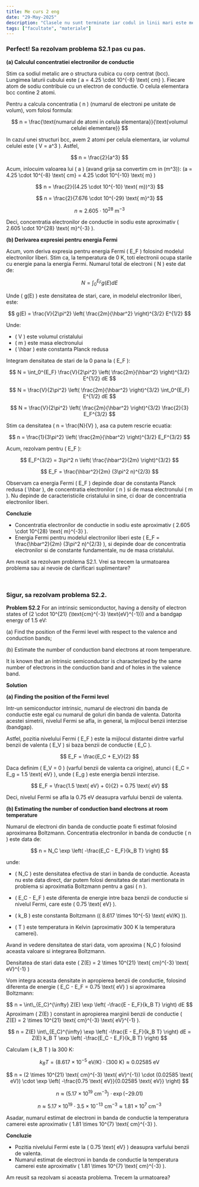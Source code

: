 ```yaml
---
title: Me curs 2 eng
date: "29-May-2025"
description: "Clasele nu sunt terminate iar codul in linii mari este menit sa fie utilizat ca un model pentru o implementare proprie"
tags: ["facultate", "materiale"]
---
```


### Perfect! Sa rezolvam problema S2.1 pas cu pas.

**(a) Calculul concentratiei electronilor de conductie**

Stim ca sodiul metalic are o structura cubica cu corp centrat (bcc). Lungimea laturii cubului este \( a = 4.25 \cdot 10^{-8} \text{ cm} \). Fiecare atom de sodiu contribuie cu un electron de conductie. O celula elementara bcc contine 2 atomi.

Pentru a calcula concentratia \( n \) (numarul de electroni pe unitate de volum), vom folosi formula:

$$ n = \frac{\text{numarul de atomi in celula elementara}}{\text{volumul celulei elementare}} $$

In cazul unei structuri bcc, avem 2 atomi per celula elementara, iar volumul celulei este \( V = a^3 \). Astfel,

$$ n = \frac{2}{a^3} $$

Acum, inlocuim valoarea lui \( a \) (avand grija sa convertim cm in \(m^3\)):
\(a = 4.25 \cdot 10^{-8} \text{ cm} = 4.25 \cdot 10^{-10} \text{ m} \)

$$ n = \frac{2}{(4.25 \cdot 10^{-10} \text{ m})^3} $$

$$ n = \frac{2}{7.676 \cdot 10^{-29} \text{ m}^3} $$

$$ n \approx 2.605 \cdot 10^{28} \text{ m}^{-3} $$

Deci, concentratia electronilor de conductie in sodiu este aproximativ \( 2.605 \cdot 10^{28} \text{ m}^{-3} \).

**(b) Derivarea expresiei pentru energia Fermi**

Acum, vom deriva expresia pentru energia Fermi \( E_F \) folosind modelul electronilor liberi. Stim ca, la temperatura de 0 K, toti electronii ocupa starile cu energie pana la energia Fermi. Numarul total de electroni \( N \) este dat de:

$$ N = \int_0^{E_F} g(E) dE $$

Unde \( g(E) \) este densitatea de stari, care, in modelul electronilor liberi, este:

$$ g(E) = \frac{V}{2\pi^2} \left( \frac{2m}{\hbar^2} \right)^{3/2} E^{1/2} $$

Unde:

- \( V \) este volumul cristalului
- \( m \) este masa electronului
- \( \hbar \) este constanta Planck redusa

Integram densitatea de stari de la 0 pana la \( E_F \):

$$ N = \int_0^{E_F} \frac{V}{2\pi^2} \left( \frac{2m}{\hbar^2} \right)^{3/2} E^{1/2} dE $$

$$ N = \frac{V}{2\pi^2} \left( \frac{2m}{\hbar^2} \right)^{3/2} \int_0^{E_F} E^{1/2} dE $$

$$ N = \frac{V}{2\pi^2} \left( \frac{2m}{\hbar^2} \right)^{3/2} \frac{2}{3} E_F^{3/2} $$

Stim ca densitatea \( n = \frac{N}{V} \), asa ca putem rescrie ecuatia:

$$ n = \frac{1}{3\pi^2} \left( \frac{2m}{\hbar^2} \right)^{3/2} E_F^{3/2} $$

Acum, rezolvam pentru \( E_F \):

$$ E_F^{3/2} = 3\pi^2 n \left( \frac{\hbar^2}{2m} \right)^{3/2} $$

$$ E_F = \frac{\hbar^2}{2m} (3\pi^2 n)^{2/3} $$

Observam ca energia Fermi \( E_F \) depinde doar de constanta Planck redusa \( \hbar \), de concentratia electronilor \( n \) si de masa electronului \( m \). Nu depinde de caracteristicile cristalului in sine, ci doar de concentratia electronilor liberi.

**Concluzie**

- Concentratia electronilor de conductie in sodiu este aproximativ \( 2.605 \cdot 10^{28} \text{ m}^{-3} \).
- Energia Fermi pentru modelul electronilor liberi este \( E_F = \frac{\hbar^2}{2m} (3\pi^2 n)^{2/3} \), si depinde doar de concentratia electronilor si de constante fundamentale, nu de masa cristalului.

Am reusit sa rezolvam problema S2.1. Vrei sa trecem la urmatoarea problema sau ai nevoie de clarificari suplimentare?

</br>

### Sigur, sa rezolvam problema S2.2.

**Problem S2.2** For an intrinsic semiconductor, having a density of electron states of \(2 \cdot 10^{21} (\text{cm}^{-3} \text{eV}^{-1})\) and a bandgap energy of 1.5 eV:

(a) Find the position of the Fermi level with respect to the valence and conduction bands;

(b) Estimate the number of conduction band electrons at room temperature.

It is known that an intrinsic semiconductor is characterized by the same number of electrons in the conduction band and of holes in the valence band.

**Solution**

**(a) Finding the position of the Fermi level**

Intr-un semiconductor intrinsic, numarul de electroni din banda de conductie este egal cu numarul de goluri din banda de valenta. Datorita acestei simetrii, nivelul Fermi se afla, in general, la mijlocul benzii interzise (bandgap).

Astfel, pozitia nivelului Fermi \( E_F \) este la mijlocul distantei dintre varful benzii de valenta \( E_V \) si baza benzii de conductie \( E_C \).

$$ E_F = \frac{E_C + E_V}{2} $$

Daca definim \( E_V = 0 \) (varful benzii de valenta ca origine), atunci \( E_C = E_g = 1.5 \text{ eV} \), unde \( E_g \) este energia benzii interzise.

$$ E_F = \frac{1.5 \text{ eV} + 0}{2} = 0.75 \text{ eV} $$

Deci, nivelul Fermi se afla la 0.75 eV deasupra varfului benzii de valenta.

**(b) Estimating the number of conduction band electrons at room temperature**

Numarul de electroni din banda de conductie poate fi estimat folosind aproximarea Boltzmann. Concentratia electronilor in banda de conductie \( n \) este data de:

$$ n = N_C \exp \left( -\frac{E_C - E_F}{k_B T} \right) $$

unde:

- \( N_C \) este densitatea efectiva de stari in banda de conductie. Aceasta nu este data direct, dar putem folosi densitatea de stari mentionata in problema si aproximatia Boltzmann pentru a gasi \( n \).

- \( E_C - E_F \) este diferenta de energie intre baza benzii de conductie si nivelul Fermi, care este \( 0.75 \text{ eV} \).

- \( k_B \) este constanta Boltzmann (\( 8.617 \times 10^{-5} \text{ eV/K} \)).

- \( T \) este temperatura in Kelvin (aproximativ 300 K la temperatura camerei).

Avand in vedere densitatea de stari data, vom aproxima \( N_C \) folosind aceasta valoare si integrarea Boltzmann.

Densitatea de stari data este \( Z(E) = 2 \times 10^{21} \text{ cm}^{-3} \text{ eV}^{-1} \)

Vom integra aceasta densitate in apropierea benzii de conductie, folosind diferenta de energie \( E_C - E_F = 0.75 \text{ eV} \) si aproximarea Boltzmann:

$$ n = \int\_{E_C}^{\infty} Z(E) \exp \left( -\frac{E - E_F}{k_B T} \right) dE $$
Aproximam \( Z(E) \) constant in apropierea marginii benzii de conductie \( Z(E) = 2 \times 10^{21} \text{ cm}^{-3} \text{ eV}^{-1} \).

$$ n = Z(E) \int\_{E_C}^{\infty} \exp \left( -\frac{E - E_F}{k_B T} \right) dE = Z(E) k_B T \exp \left( -\frac{E_C - E_F}{k_B T} \right) $$

Calculam \( k_B T \) la 300 K:

$$ k_B T = (8.617 \times 10^{-5} \text{ eV/K}) \cdot (300 \text{ K}) \approx 0.02585 \text{ eV} $$

$$ n = (2 \times 10^{21} \text{ cm}^{-3} \text{ eV}^{-1}) \cdot (0.02585 \text{ eV}) \cdot \exp \left( -\frac{0.75 \text{ eV}}{0.02585 \text{ eV}} \right) $$

$$ n \approx (5.17 \times 10^{19} \text{ cm}^{-3}) \cdot \exp(-29.01) $$

$$ n \approx 5.17 \times 10^{19} \cdot 3.5 \times 10^{-13} \text{ cm}^{-3} \approx 1.81 \times 10^{7} \text{ cm}^{-3} $$

Asadar, numarul estimat de electroni in banda de conductie la temperatura camerei este aproximativ \( 1.81 \times 10^{7} \text{ cm}^{-3} \).

**Concluzie**

- Pozitia nivelului Fermi este la \( 0.75 \text{ eV} \) deasupra varfului benzii de valenta.
- Numarul estimat de electroni in banda de conductie la temperatura camerei este aproximativ \( 1.81 \times 10^{7} \text{ cm}^{-3} \).

Am reusit sa rezolvam si aceasta problema. Trecem la urmatoarea?
